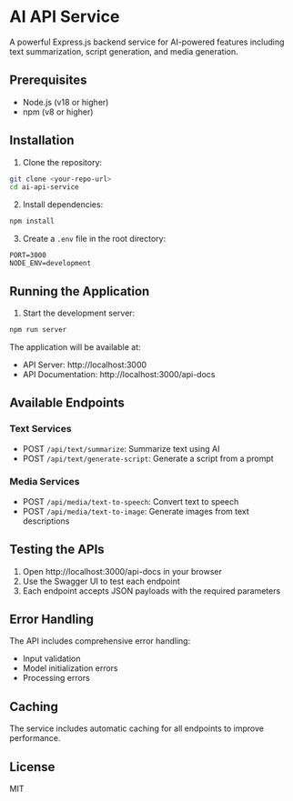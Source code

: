 # AI API Service

A powerful Express.js backend service for AI-powered features including text summarization, script generation, and media generation.

## Prerequisites

- Node.js (v18 or higher)
- npm (v8 or higher)

## Installation

1. Clone the repository:
```bash
git clone <your-repo-url>
cd ai-api-service
```

2. Install dependencies:
```bash
npm install
```

3. Create a `.env` file in the root directory:
```
PORT=3000
NODE_ENV=development
```

## Running the Application

1. Start the development server:
```bash
npm run server
```

The application will be available at:
- API Server: http://localhost:3000
- API Documentation: http://localhost:3000/api-docs

## Available Endpoints

### Text Services
- POST `/api/text/summarize`: Summarize text using AI
- POST `/api/text/generate-script`: Generate a script from a prompt

### Media Services
- POST `/api/media/text-to-speech`: Convert text to speech
- POST `/api/media/text-to-image`: Generate images from text descriptions

## Testing the APIs

1. Open http://localhost:3000/api-docs in your browser
2. Use the Swagger UI to test each endpoint
3. Each endpoint accepts JSON payloads with the required parameters

## Error Handling

The API includes comprehensive error handling:
- Input validation
- Model initialization errors
- Processing errors

## Caching

The service includes automatic caching for all endpoints to improve performance.

## License

MIT